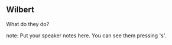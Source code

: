 ##  Wilbert

What do they do?

note:
    Put your speaker notes here.
    You can see them pressing 's'.
